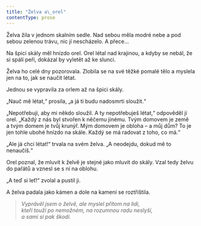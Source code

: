 ```yaml
---
title: "Želva a\_orel"
contentType: prose
---
```


  

Želva žila v jednom skalním sedle. Nad sebou měla modré nebe a pod sebou zelenou trávu, nic jí nescházelo. A přece…

Na špici skály měl hnízdo orel. Orel létal nad krajinou, a kdyby se nebál, že si spálí peří, dokázal by vyletět až ke slunci.

Želva ho celé dny pozorovala. Zlobila se na své těžké pomalé tělo a myslela jen na to, jak se naučit létat.

Jednou se vypravila za orlem až na špici skály.

„Nauč mě létat,“ prosila, „a já ti budu nadosmrti sloužit.“

„Nepotřebuji, aby mi někdo sloužil. A ty nepotřebuješ létat,“ odpověděl jí orel. „Každý z nás byl stvořen k něčemu jinému. Tvým domovem je země a tvým domem je tvůj krunýř. Mým domovem je obloha – a můj dům? To je jen tohle ubohé hnízdo na skále. Každý se má radovat z toho, co má.“

„Ale já chci létat!“ trvala na svém želva. „A neodejdu, dokud mě to nenaučíš.“

Orel poznal, že mluvit k želvě je stejné jako mluvit do skály. Vzal tedy želvu do pařátů a vznesl se s ní na oblohu.

„A teď si leť!“ zvolal a pustil ji.

A želva padala jako kámen a dole na kamení se roztříštila.

> _Vyprávěl jsem o želvě, ale myslel přitom na lidi,  
> kteří touží po nemožném, na rozumnou radu neslyší,  
> a sami si pak škodí._

